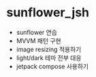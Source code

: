 # sunflower_jsh

- sunflower 연습
- MVVM 패턴 구현
- image resizing 적용하기
- light/dark 테마 전부 대응
- jetpack compose 사용하기
